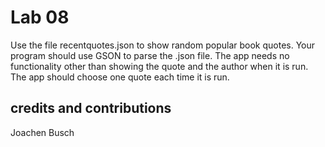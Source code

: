 # Lab 08
Use the file recentquotes.json to show random popular book quotes. 
Your program should use GSON to parse the .json file. 
The app needs no functionality other than showing the quote and the 
author when it is run. The app should choose one quote each time it is run.



## credits and contributions
Joachen Busch